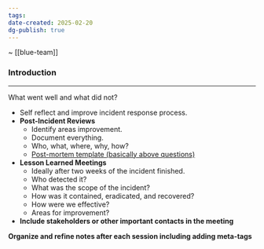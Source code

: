 ```yaml
---
tags: 
date-created: 2025-02-20
dg-publish: true
---
```

~ [[blue-team]]
### Introduction
---
What went well and what did not?

- Self reflect and improve incident response process.
- **Post-Incident Reviews**
	- Identify areas improvement.
	- Document everything.
	- Who, what, where, why, how?
	- [Post-mortem template (basically above questions)]([https://www.atlassian.com/incident-management/postmortem/templates](https://www.atlassian.com/incident-management/postmortem/templates))
- **Lesson Learned Meetings** 
	- Ideally after two weeks of the incident finished.
	- Who detected it?
	- What was the scope of the incident?
	- How was it contained, eradicated, and recovered?
	- How were we effective?
	- Areas for improvement?
- **Include stakeholders or other important contacts in the meeting**


**Organize and refine notes after each session including adding meta-tags**

